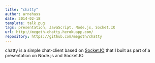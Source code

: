 ```yaml
---
title: "chatty"
author: arnehass
date: 2014-02-18
template: talk.pug
tags: presentation, JavaScript, Node.js, Socket.IO
url: http://megoth-chatty.herokuapp.com/
repository: https://github.com/megoth/chatty
---
```


chatty is a simple chat-client based on [Socket.IO](http://socket.io/) that I built as part of a presentation on Node.js and Socket.IO.
